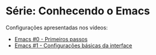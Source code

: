 # Série: Conhecendo o Emacs

Configurações apresentadas nos vídeos:

* [Emacs #0 - Primeiros passos](https://youtu.be/oNmbldRJqZM)
* [Emacs #1 - Configurações básicas da interface](https://youtu.be/0Le151jS57o)

